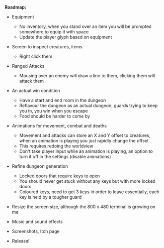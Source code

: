 **Roadmap:**
 * Equipment
    * No inventory, when you stand over an item you will be prompted somewhere to equip it with space
    * Update the player glyph based on equipment

 * Screen to inspect creatures, items
    * Right click them

 * Ranged Attacks
    * Mousing over an enemy will draw a line to them, clicking them will attack them

 * An actual win condition
    * Have a start and end room in the dungeon
    * Reflavour the dungeon as an actual dungeon, guards trying to keep you in, you win when you escape
    * Food should be harder to come by

 * Animations for movement, combat and deaths
    * Movement and attacks can store an X and Y offset to creatures, when an animation is playing you just rapidly change the offset
    * This requires redoing the worldview
    * Don't take player input while an animation is playing, an option to turn it off in the settings (disable animations)

 * Refine dungeon generation
    * Locked doors that require keys to open
    * You should never get stuck without any keys but with more locked doors
    * Coloured keys, need to get 3 keys in order to leave essentially, each key is held by a tougher guard

 * Resize the screen size, although the 800 x 480 terminal is growing on me

 * Music and sound effects

 * Screenshots, Itch page

 * Release!
